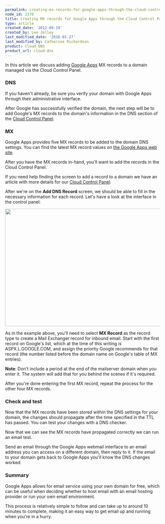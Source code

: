 ```yaml
---
permalink: creating-mx-records-for-google-apps-through-the-cloud-control-panel/
node_id: 2176
title: Creating MX records for Google Apps through the Cloud Control Panel
type: article
created_date: '2012-09-19'
created_by: Lee Jelley
last_modified_date: '2016-01-27'
last_modified_by: Catherine Richardson
product: Cloud DNS
product_url: cloud-dns
---
```


In this article we discuss adding [Google Apps](http://www.google.com/enterprise/apps/business/pricing.html) MX
records to a domain managed via the Cloud Control Panel.

### DNS

If you haven't already, be sure you verify your domain with Google Apps
through their administrative interface.

After Google has successfully verified the domain, the next step will be
to add Google's MX records to the domain's information in the DNS
section of the [Cloud Control Panel](https://mycloud.rackspace.com/).

### MX

Google Apps provides five MX records to be added to the domain DNS
settings. You can find the latest MX record values on [the Google Apps web site](http://support.google.com/a/bin/answer.py?hl=en&answer=174125).

After you have the MX records in-hand, you'll want to add the records in
the Cloud Control Panel.

If you need help finding the screen to add a record to a domain we have
an article with more details for our [Cloud Control Panel](/how-to/create-dns-records-for-cloud-servers-with-the-control-panel).

After we're on the **Add DNS Record** screen, we should be able to fill in
the necessary information for each record. Let's have a look at the
interface in the control panel:

<img src="{% asset_path cloud-dns/creating-mx-records-for-google-apps-through-the-cloud-control-panel/addrecord.png %}" width="570" height="382" />

As in the example above, you'll need to select **MX Record** as the record
type to create a Mail Exchanger record for inbound email. Start with the
first record on Google's list, which at the time of this writing is
ASPX.L.GOOGLE.COM, and assign the priority Google recommends for that
record (the number listed before the domain name on Google's table of MX
entries).

**Note**: Don't include a period at the end of the mailserver domain when you
enter it. The system will add that for you behind the scenes if it's
required.

After you're done entering the first MX record, repeat the process for the
other four MX records.

### Check and test

Now that the MX records have been stored within the DNS settings for
your domain, the changes should propagate after the time specified in
the TTL has passed. You can test your changes with a DNS checker.

Now that we can see the MX records have propagated correctly we can run
an email test.

Send an email through the Google Apps webmail interface to an email
address you can access on a different domain, then reply to it. If the
email to your domain gets back to Google Apps you'll know the DNS
changes worked.

### Summary

Google Apps allows for email service using your own domain for free,
which can be useful when deciding whether to host email with an email
hosting provider or run your own email environment.

This process is relatively simple to follow and can take up to around 10
minutes to complete, making it an easy way to get email up and running
when you're in a hurry.
